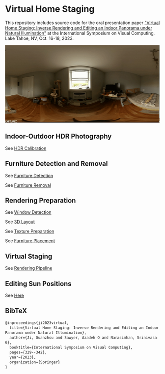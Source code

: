 # Virtual Home Staging

This repository includes source code for the oral presentation paper ["Virtual Home Staging: Inverse Rendering and Editing an Indoor Panorama under Natural Illumination"](https://arxiv.org/abs/2311.12265) at the International Symposium on Visual Computing, Lake Tahoe, NV, Oct. 16-18, 2023. 

![teaser image](furn2furn.gif)

## Indoor-Outdoor HDR Photography
See [HDR Calibration](https://github.com/Gzhji/vs_natural_ill/tree/main/01_HDR_Calibration) 

## Furniture Detection and Removal
See [Furniture Detection](https://github.com/Gzhji/vs_natural_ill/tree/main/02_Furn_Detect) 

See [Furniture Removal](https://github.com/Gzhji/vs_natural_ill/tree/main/02_Furn_Removal)

## Rendering Preparation
See [Window Detection](https://github.com/Gzhji/vs_natural_ill/tree/main/02_Win_Detection)

See [3D Layout](https://github.com/Gzhji/vs_natural_ill/tree/main/03_3DFloor_Mesh)

See [Texture Preparation](https://github.com/Gzhji/vs_natural_ill/tree/main/03_Reflectance_Tex)

See [Furniture Placement](https://github.com/Gzhji/vs_natural_ill/tree/main/04_Furn_Layout)

## Virtual Staging
See [Rendering Pipeline](https://github.com/Gzhji/vs_natural_ill/tree/main/05_Virtual_Render)

## Editing Sun Positions
See [Here](https://github.com/Gzhji/edit_outdoor_sun_position)

## BibTeX
```
@inproceedings{ji2023virtual,
  title={Virtual Home Staging: Inverse Rendering and Editing an Indoor Panorama under Natural Illumination},
  author={Ji, Guanzhou and Sawyer, Azadeh O and Narasimhan, Srinivasa G},
  booktitle={International Symposium on Visual Computing},
  pages={329--342},
  year={2023},
  organization={Springer}
}
```
